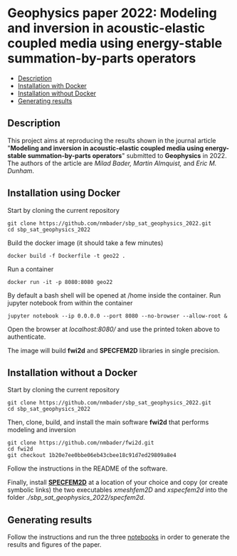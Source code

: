 # Geophysics paper 2022: Modeling and inversion in acoustic-elastic coupled media using energy-stable summation-by-parts operators

- [Description](#Description)
- [Installation with Docker](#Installation-using-Docker)
- [Installation without Docker](#Installation-without-a-Docker)
- [Generating results](#Generating-results)

## Description

This project aims at reproducing the results shown in the journal article "**Modeling and inversion in acoustic-elastic coupled media using energy-stable summation-by-parts operators**" submitted to **Geophysics** in 2022. The authors of the article are *Milad Bader, Martin Almquist,* and *Eric M. Dunham*.

## Installation using Docker

Start by cloning the current repository
```
git clone https://github.com/nmbader/sbp_sat_geophysics_2022.git
cd sbp_sat_geophysics_2022
```

Build the docker image (it should take a few minutes)
```
docker build -f Dockerfile -t geo22 .
```

Run a container
```
docker run -it -p 8080:8080 geo22
```

By default a bash shell will be opened at /home inside the container.
Run jupyter notebook from within the container
```
jupyter notebook --ip 0.0.0.0 --port 8080 --no-browser --allow-root &
```

Open the browser at *localhost:8080/​* and use the printed token above to authenticate.

The image will build **fwi2d** and **SPECFEM2D** libraries in single precision.

## Installation without a Docker

Start by cloning the current repository
```
git clone https://github.com/nmbader/sbp_sat_geophysics_2022.git
cd sbp_sat_geophysics_2022
```

Then, clone, build, and install the main software **fwi2d** that performs modeling and inversion
```
git clone https://github.com/nmbader/fwi2d.git
cd fwi2d
git checkout 1b20e7ee0bbe06eb43cbee18c91d7ed29809a8e4
```
Follow the instructions in the README of the software.

Finally, install [**SPECFEM2D**](https://github.com/geodynamics/specfem2d) at a location of your choice and copy (or create symbolic links) the two executables *xmeshfem2D* and *xspecfem2d*  into the folder *./sbp_sat_geophysics_2022/specfem2d*.

## Generating results

Follow the instructions and run the three [notebooks](https://github.com/nmbader/sbp_sat_geophysics_2022/tree/master/notebooks) in order to generate the results and figures of the paper.
